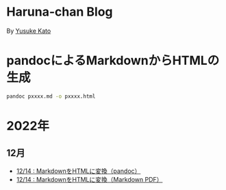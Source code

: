 # Haruna-chan Blog

By [Yusuke Kato](https://yusukekato.github.io/)

# pandocによるMarkdownからHTMLの生成

```sh
pandoc pxxxx.md -o pxxxx.html
```

# 2022年

## 12月

- [12/14 : MarkdownをHTMLに変換（pandoc）](./harunachan/2022/p1214_2.html)
- [12/14 : MarkdownをHTMLに変換（Markdown PDF）](./harunachan/2022/p1214.html)

